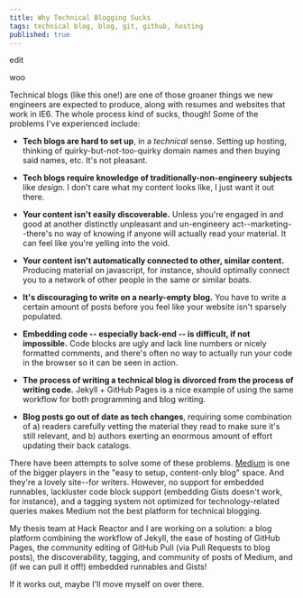 ```yaml
---
title: Why Technical Blogging Sucks
tags: technical blog, blog, git, github, hosting
published: true
---
```


edit

woo

Technical blogs (like this one!) are one of those groaner things we new engineers are expected to produce, along with resumes and websites that work in IE6. The whole process kind of sucks, though! Some of the problems I've experienced include:

- **Tech blogs are hard to set up**, in a *technical* sense. Setting up hosting, thinking of quirky-but-not-too-quirky domain names and then buying said names, etc. It's not pleasant.

- **Tech blogs require knowledge of traditionally-non-engineery subjects** like *design*. I don't care what my content looks like, I just want it out there.

- **Your content isn't easily discoverable.** Unless you're engaged in and good at another distinctly unpleasant and un-engineery act--marketing--there's no way of knowing if anyone will actually read your material. It can feel like you're yelling into the void. 

- **Your content isn't automatically connected to other, similar content.** Producing material on javascript, for instance, should optimally connect you to a network of other people in the same or similar boats.

- **It's discouraging to write on a nearly-empty blog.** You have to write a certain amount of posts before you feel like your website isn't sparsely populated.

- **Embedding code -- especially back-end -- is difficult, if not impossible.** Code blocks are ugly and lack line numbers or nicely formatted comments, and there's often no way to actually run your code in the browser so it can be seen in action.

- **The process of writing a technical blog is divorced from the process of writing code.** Jekyll + GitHub Pages is a nice example of using the same workflow for both programming and blog writing. 

- **Blog posts go out of date as tech changes**, requiring some combination of a) readers carefully vetting the material they read to make sure it's still relevant, and b) authors exerting an enormous amount of effort updating their back catalogs.

There have been attempts to solve some of these problems. [Medium](https://medium.com/) is one of the bigger players in the "easy to setup, content-only blog" space. And they're a lovely site--for writers. However, no support for embedded runnables, lackluster code block support (embedding Gists doesn't work, for instance), and a tagging system not optimized for technology-related queries makes Medium not the best platform for technical blogging.

My thesis team at Hack Reactor and I are working on a solution: a blog platform combining the workflow of Jekyll, the ease of hosting of GitHub Pages, the community editing of GitHub Pull (via Pull Requests to blog posts), the discoverability, tagging, and community of posts of Medium, and (if we can pull it off!) embedded runnables and Gists!

If it works out, maybe I'll move myself on over there. 
